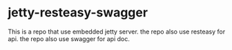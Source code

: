 # jetty-resteasy-swagger
This is a repo that use embedded jetty server.
the repo also use resteasy for api.
the repo also use swagger for api doc.